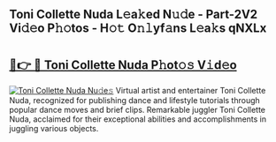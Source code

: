 ## Toni Collette Nuda L𝚎a𝚔ed N𝚞𝚍e - Part-2V2 Vi𝚍𝚎o P𝚑𝚘tos - H𝚘𝚝 O𝚗𝚕yf𝚊ns L𝚎a𝚔s qNXLx

# <h2><a href="http://kf1j5q.oniu.top/?m=Toni+Collette+Nuda">🔗👉 🔴 Toni Collette Nuda P𝚑ot𝚘𝚜 V𝚒d𝚎o</a></h2>

[![Toni Collette Nuda Nu𝚍e𝚜](https://i.imgur.com/0qMVB7G.gif)](http://kf1j5q.oniu.top/?m=Toni+Collette+Nuda)
Virtual artist and entertainer Toni Collette Nuda, recognized for publishing dance and lifestyle tutorials through popular dance moves and brief clips. Remarkable juggler Toni Collette Nuda, acclaimed for their exceptional abilities and accomplishments in juggling various objects.  
